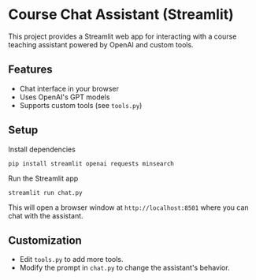 # Course Chat Assistant (Streamlit)

This project provides a Streamlit web app for interacting with a course teaching assistant powered by OpenAI and custom tools.

## Features
- Chat interface in your browser
- Uses OpenAI's GPT models
- Supports custom tools (see `tools.py`)

## Setup

Install dependencies
```
pip install streamlit openai requests minsearch
```


Run the Streamlit app
```
streamlit run chat.py
```

This will open a browser window at `http://localhost:8501` where you can chat with the assistant.

## Customization
- Edit `tools.py` to add more tools.
- Modify the prompt in `chat.py` to change the assistant's behavior.